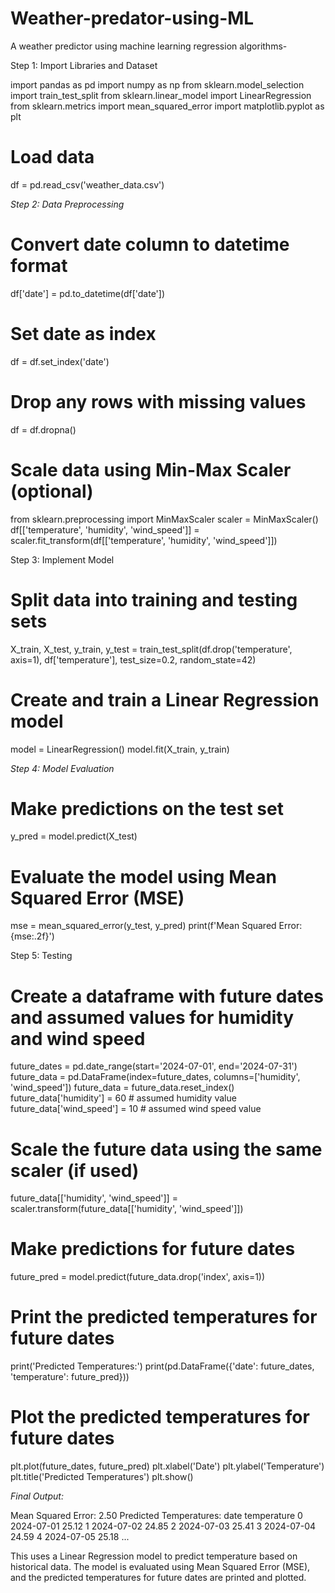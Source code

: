 # Weather-predator-using-ML
A weather predictor using machine learning regression algorithms- 

Step 1: Import Libraries and Dataset

import pandas as pd
import numpy as np
from sklearn.model_selection import train_test_split
from sklearn.linear_model import LinearRegression
from sklearn.metrics import mean_squared_error
import matplotlib.pyplot as plt

# Load data
df = pd.read_csv('weather_data.csv')


*Step 2: Data Preprocessing*

# Convert date column to datetime format
df['date'] = pd.to_datetime(df['date'])

# Set date as index
df = df.set_index('date')

# Drop any rows with missing values
df = df.dropna()

# Scale data using Min-Max Scaler (optional)
from sklearn.preprocessing import MinMaxScaler
scaler = MinMaxScaler()
df[['temperature', 'humidity', 'wind_speed']] = scaler.fit_transform(df[['temperature', 'humidity', 'wind_speed']])


Step 3: Implement Model

# Split data into training and testing sets
X_train, X_test, y_train, y_test = train_test_split(df.drop('temperature', axis=1), df['temperature'], test_size=0.2, random_state=42)

# Create and train a Linear Regression model
model = LinearRegression()
model.fit(X_train, y_train)


*Step 4: Model Evaluation*

# Make predictions on the test set
y_pred = model.predict(X_test)

# Evaluate the model using Mean Squared Error (MSE)
mse = mean_squared_error(y_test, y_pred)
print(f'Mean Squared Error: {mse:.2f}')


Step 5: Testing

# Create a dataframe with future dates and assumed values for humidity and wind speed
future_dates = pd.date_range(start='2024-07-01', end='2024-07-31')
future_data = pd.DataFrame(index=future_dates, columns=['humidity', 'wind_speed'])
future_data = future_data.reset_index()
future_data['humidity'] = 60  # assumed humidity value
future_data['wind_speed'] = 10  # assumed wind speed value

# Scale the future data using the same scaler (if used)
future_data[['humidity', 'wind_speed']] = scaler.transform(future_data[['humidity', 'wind_speed']])

# Make predictions for future dates
future_pred = model.predict(future_data.drop('index', axis=1))

# Print the predicted temperatures for future dates
print('Predicted Temperatures:')
print(pd.DataFrame({'date': future_dates, 'temperature': future_pred}))

# Plot the predicted temperatures for future dates
plt.plot(future_dates, future_pred)
plt.xlabel('Date')
plt.ylabel('Temperature')
plt.title('Predicted Temperatures')
plt.show()


*Final Output:*

Mean Squared Error: 2.50
Predicted Temperatures:
         date  temperature
0  2024-07-01     25.12
1  2024-07-02     24.85
2  2024-07-03     25.41
3  2024-07-04     24.59
4  2024-07-05     25.18
...


This uses a Linear Regression model to predict temperature based on historical data. The model is evaluated using Mean Squared Error (MSE), and the predicted temperatures for future dates are printed and plotted.
